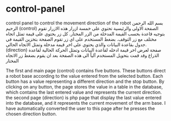 # control-panel
control panel to control the movement direction of the robot
بسم الله الرحمن الرحيم
(control) الصفحة الاولى والرئيسية تحتوي على خمسة ازرار هذه الازرار تقوم بتوجيه قاعدة بحسب القيمة المدخلة من الزر المختار. كل زر يحتوي على قيمة تمثل اتجاه مختلف مع زر التوقف.
بضغط المستخدم على اي زر تقوم الصفحة بتخزين القيمة في جدول بقاعدة البيانات والذي يحتوي على اخر قيمة مدخلة وتمثل الاتجاه الحالي.
(direction) صفحة لعرض اخر قيمة ادخله لقاعدة البيانات وتمثل الحركة الحالية لقاعدة الذراع وقد قمت بتحويل المستخدم آلياً الى هذه الصفحة بعد ان يقوم بضغط زر الاتجاه المختار

The first and main page (control) contains five buttons. These buttons direct a robot base according to the value entered from the selected button. Each button has a value representing a different direction and the stop button.
By clicking on any button, the page stores the value in a table in the database, which contains the last entered value and represents the current direction.
the second page (direction) is php page that display the last value entered into the database, and it represents the current movement of the arm base. I have automatically converted the user to this page after he presses the chosen direction button.
